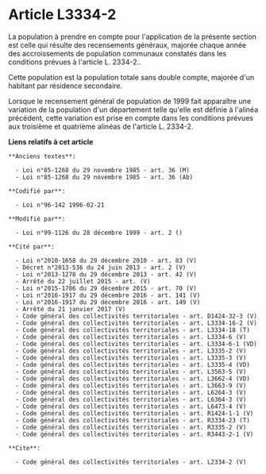 # Article L3334-2

La population à prendre en compte pour l'application de la présente section est celle qui résulte des recensements généraux,
majorée chaque année des accroissements de population communaux constatés dans les conditions prévues à l'article L.
2334-2.. 

Cette population est la population totale sans double compte, majorée d'un habitant par résidence secondaire. 

Lorsque le recensement général de population de 1999 fait apparaître une variation de la population d'un département telle
qu'elle est définie à l'alinéa précédent, cette variation est prise en compte dans les conditions prévues aux troisième et
quatrième alinéas de l'article L. 2334-2.

**Liens relatifs à cet article**

	**Anciens textes**:

	  - Loi n°85-1268 du 29 novembre 1985 - art. 36 (M)
	  - Loi n°85-1268 du 29 novembre 1985 - art. 36 (Ab)

	**Codifié par**:

	  - Loi n°96-142 1996-02-21

	**Modifié par**:

	  - Loi n°99-1126 du 28 décembre 1999 - art. 2 ()

	**Cité par**:

	  - Loi n°2010-1658 du 29 décembre 2010 - art. 83 (V)
	  - Décret n°2013-536 du 24 juin 2013 - art. 2 (V)
	  - Loi n°2013-1278 du 29 décembre 2013 - art. 42 (V)
	  - Arrêté du 22 juillet 2015 - art. (V)
	  - Loi n°2015-1786 du 29 décembre 2015 - art. 70 (V)
	  - Loi n°2016-1917 du 29 décembre 2016 - art. 141 (V)
	  - Loi n°2016-1917 du 29 décembre 2016 - art. 149 (V)
	  - Arrêté du 21 janvier 2017 (V)
	  - Code général des collectivités territoriales - art. D1424-32-3 (V)
	  - Code général des collectivités territoriales - art. L3334-16-2 (V)
	  - Code général des collectivités territoriales - art. L3334-18 (T)
	  - Code général des collectivités territoriales - art. L3334-6 (V)
	  - Code général des collectivités territoriales - art. L3334-6-1 (VD)
	  - Code général des collectivités territoriales - art. L3335-2 (V)
	  - Code général des collectivités territoriales - art. L3335-3 (V)
	  - Code général des collectivités territoriales - art. L3335-4 (VD)
	  - Code général des collectivités territoriales - art. L3563-5 (V)
	  - Code général des collectivités territoriales - art. L3662-4 (VD)
	  - Code général des collectivités territoriales - art. L3663-9 (V)
	  - Code général des collectivités territoriales - art. L6264-3 (V)
	  - Code général des collectivités territoriales - art. L6364-3 (V)
	  - Code général des collectivités territoriales - art. L6473-4 (V)
	  - Code général des collectivités territoriales - art. R1424-1-1 (V)
	  - Code général des collectivités territoriales - art. R3334-23 (T)
	  - Code général des collectivités territoriales - art. R3335-2 (V)
	  - Code général des collectivités territoriales - art. R3443-2-1 (V)

	**Cite**:

	  - Code général des collectivités territoriales - art. L2334-2 (V)
